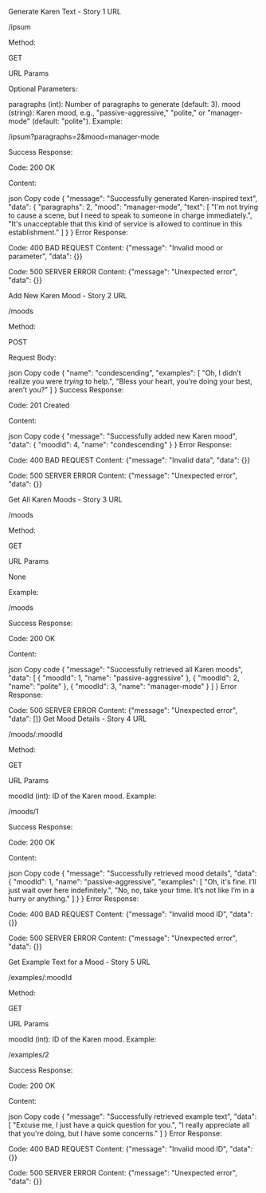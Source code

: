 Generate Karen Text - Story 1
URL

/ipsum

Method:

GET

URL Params

Optional Parameters:

paragraphs (int): Number of paragraphs to generate (default: 3).
mood (string): Karen mood, e.g., "passive-aggressive," "polite," or "manager-mode" (default: "polite").
Example:

/ipsum?paragraphs=2&mood=manager-mode

Success Response:

Code: 200 OK

Content:

json
Copy code
{
  "message": "Successfully generated Karen-inspired text",
  "data": {
      "paragraphs": 2,
      "mood": "manager-mode",
      "text": [
          "I'm not trying to cause a scene, but I need to speak to someone in charge immediately.",
          "It's unacceptable that this kind of service is allowed to continue in this establishment."
      ]
  }
}
Error Response:

Code: 400 BAD REQUEST
Content: {"message": "Invalid mood or parameter", "data": {}}

Code: 500 SERVER ERROR
Content: {"message": "Unexpected error", "data": {}}

Add New Karen Mood - Story 2
URL

/moods

Method:

POST

Request Body:

json
Copy code
{
    "name": "condescending",
    "examples": [
        "Oh, I didn’t realize you were *trying* to help.",
        "Bless your heart, you’re doing your best, aren’t you?"
    ]
}
Success Response:

Code: 201 Created

Content:

json
Copy code
{
  "message": "Successfully added new Karen mood",
  "data": {
      "moodId": 4,
      "name": "condescending"
  }
}
Error Response:

Code: 400 BAD REQUEST
Content: {"message": "Invalid data", "data": {}}

Code: 500 SERVER ERROR
Content: {"message": "Unexpected error", "data": {}}

Get All Karen Moods - Story 3
URL

/moods

Method:

GET

URL Params

None

Example:

/moods

Success Response:

Code: 200 OK

Content:

json
Copy code
{
  "message": "Successfully retrieved all Karen moods",
  "data": [
      {
          "moodId": 1,
          "name": "passive-aggressive"
      },
      {
          "moodId": 2,
          "name": "polite"
      },
      {
          "moodId": 3,
          "name": "manager-mode"
      }
  ]
}
Error Response:

Code: 500 SERVER ERROR
Content: {"message": "Unexpected error", "data": []}
Get Mood Details - Story 4
URL

/moods/:moodId

Method:

GET

URL Params

moodId (int): ID of the Karen mood.
Example:

/moods/1

Success Response:

Code: 200 OK

Content:

json
Copy code
{
  "message": "Successfully retrieved mood details",
  "data": {
      "moodId": 1,
      "name": "passive-aggressive",
      "examples": [
          "Oh, it's fine. I’ll just wait over here indefinitely.",
          "No, no, take your time. It’s not like I’m in a hurry or anything."
      ]
  }
}
Error Response:

Code: 400 BAD REQUEST
Content: {"message": "Invalid mood ID", "data": {}}

Code: 500 SERVER ERROR
Content: {"message": "Unexpected error", "data": {}}

Get Example Text for a Mood - Story 5
URL

/examples/:moodId

Method:

GET

URL Params

moodId (int): ID of the Karen mood.
Example:

/examples/2

Success Response:

Code: 200 OK

Content:

json
Copy code
{
  "message": "Successfully retrieved example text",
  "data": [
      "Excuse me, I just have a quick question for you.",
      "I really appreciate all that you're doing, but I have some concerns."
  ]
}
Error Response:

Code: 400 BAD REQUEST
Content: {"message": "Invalid mood ID", "data": {}}

Code: 500 SERVER ERROR
Content: {"message": "Unexpected error", "data": {}}